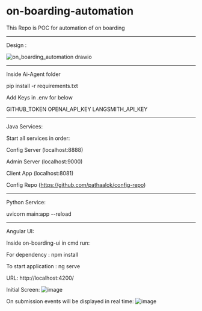 # on-boarding-automation

This Repo is POC for automation of on boarding

---------------------------------------------------
Design :

![on_boarding_automation drawio](https://github.com/user-attachments/assets/2d66f967-c4c8-448f-a747-f6fe33a1839f)

----------------------------------------------------
Inside Ai-Agent folder

pip install -r requirements.txt

Add Keys in .env for below

GITHUB_TOKEN
OPENAI_API_KEY
LANGSMITH_API_KEY

----------------------------------------------------
Java Services:

Start all services in order: 

Config Server (localhost:8888)

Admin Server (localhost:9000)

Client App (localhost:8081)

Config Repo (https://github.com/pathaalok/config-repo)

----------------------------------------------------
Python Service:

uvicorn main:app --reload

----------------------------------------------------
Angular UI:

Inside on-boarding-ui in cmd run:

For dependency : npm install

To start application : ng serve

URL: http://localhost:4200/

Initial Screen:
![image](https://github.com/user-attachments/assets/bfc4f18d-69eb-40e6-af49-58bda4019f6b)


On submission events will be displayed in real time:
![image](https://github.com/user-attachments/assets/de09e8b5-11dd-4722-8bcb-1d51c1bb8935)


